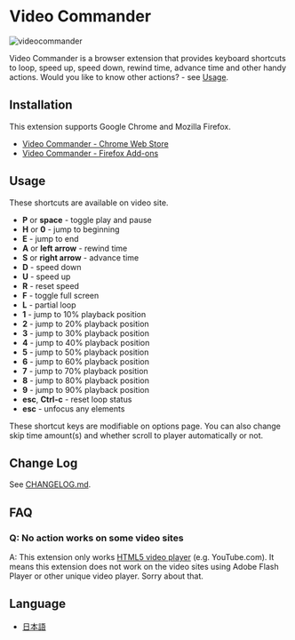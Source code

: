 # Video Commander
![videocommander](src/images/videocommander_screenshot.png)

Video Commander is a browser extension that provides keyboard shortcuts to loop, speed up, speed down, rewind time, advance time and other handy actions. Would you like to know other actions? - see [Usage](#usage).

## Installation
This extension supports Google Chrome and Mozilla Firefox.

- [Video Commander - Chrome Web Store](https://chrome.google.com/webstore/detail/video-commander/eadjicgcnpgfmklebobjkhlippgepdii)
- [Video Commander - Firefox Add-ons](https://addons.mozilla.org/en-US/firefox/addon/video-commander/)

## Usage
These shortcuts are available on video site.

* **P** or **space** - toggle play and pause
* **H** or **0** - jump to beginning
* **E** - jump to end
* **A** or **left arrow** - rewind time
* **S** or **right arrow** - advance time
* **D** - speed down
* **U** - speed up
* **R** - reset speed
* **F** - toggle full screen
* **L** - partial loop
* **1** - jump to 10% playback position
* **2** - jump to 20% playback position
* **3** - jump to 30% playback position
* **4** - jump to 40% playback position
* **5** - jump to 50% playback position
* **6** - jump to 60% playback position
* **7** - jump to 70% playback position
* **8** - jump to 80% playback position
* **9** - jump to 90% playback position
* **esc**, **Ctrl-c** - reset loop status
* **esc** - unfocus any elements

These shortcut keys are modifiable on options page. You can also change skip time amount(s) and whether scroll to player automatically or not.

## Change Log
See [CHANGELOG.md](https://github.com/noraworld/videocommander/blob/master/CHANGELOG.md).

## FAQ
### Q: No action works on some video sites
A: This extension only works [HTML5 video player](http://www.w3schools.com/html/html5_video.asp) (e.g. YouTube.com). It means this extension does not work on the video sites using Adobe Flash Player or other unique video player. Sorry about that.

## Language
* [日本語](https://github.com/noraworld/videocommander/blob/master/README_jp.md)
